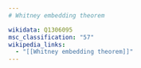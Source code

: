 ```yaml
---
# Whitney embedding theorem

wikidata: Q1306095
msc_classification: "57"
wikipedia_links:
  - "[[Whitney embedding theorem]]"
---
```

